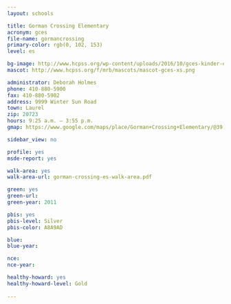 ```yaml
---
layout: schools

title: Gorman Crossing Elementary
acronym: gces
file-name: gormancrossing
primary-color: rgb(0, 102, 153)
level: es

bg-image: http://www.hcpss.org/wp-content/uploads/2016/10/gces-kinder-event.jpg
mascot: http://www.hcpss.org/f/mrb/mascots/mascot-gces-xs.png

administrator: Deborah Holmes
phone: 410-880-5900
fax: 410-880-5902
address: 9999 Winter Sun Road
town: Laurel
zip: 20723
hours: 9:25 a.m. – 3:55 p.m.
gmap: https://www.google.com/maps/place/Gorman+Crossing+Elementary/@39.1447522,-76.8603862,16.43z/data=!4m2!3m1!1s0x89b7ddda8b3594c3:0x7231fea407e39d71?hl=en

sidebar_view: no

profile: yes
msde-report: yes

walk-area: yes
walk-area-url: gorman-crossing-es-walk-area.pdf

green: yes
green-url:
green-year: 2011

pbis: yes
pbis-level: Silver
pbis-color: A8A9AD

blue:
blue-year:

nce:
nce-year:

healthy-howard: yes
healthy-howard-level: Gold
 
---
```

